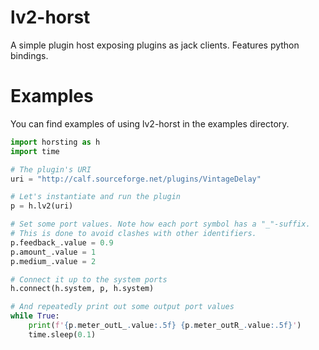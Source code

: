 # lv2-horst

A simple plugin host exposing plugins as jack clients. Features python bindings.

# Examples

You can find examples of using lv2-horst in the examples directory.

```python
import horsting as h
import time 

# The plugin's URI
uri = "http://calf.sourceforge.net/plugins/VintageDelay"

# Let's instantiate and run the plugin
p = h.lv2(uri)

# Set some port values. Note how each port symbol has a "_"-suffix.
# This is done to avoid clashes with other identifiers.
p.feedback_.value = 0.9
p.amount_.value = 1
p.medium_.value = 2

# Connect it up to the system ports
h.connect(h.system, p, h.system)

# And repeatedly print out some output port values
while True:
    print(f'{p.meter_outL_.value:.5f} {p.meter_outR_.value:.5f}')
    time.sleep(0.1)
```
